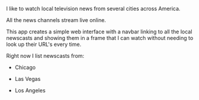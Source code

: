 I like to watch local television news from several cities across America.

All the news channels stream live online.

This app creates a simple web interface with a navbar linking to all the
local newscasts and showing them in a frame that I can watch without
needing to look up their URL's every time.

Right now I list newscasts from:

* Chicago

* Las Vegas

* Los Angeles

